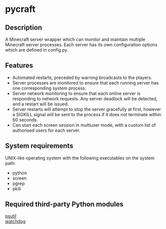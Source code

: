 pycraft
=======

Description
-----------
A Minecraft server wrapper which can monitor and maintain multiple Minecraft server processes.
Each server has its own configuration options which are defined in config.py.

Features
--------
*   Automated restarts, preceded by warning broadcasts to the players.
*   Server processes are monitored to ensure that each running server has one corresponding
    system process.
*   Server network monitoring to ensure that each online server is responding to network
    requests. Any server deadlock will be detected, and a restart will be issued.
*   Server restarts will attempt to stop the server gracefully at first, however a SIGKILL
    signal will be sent to the process if it does not terminate within 60 seconds.
*   Can start each screen session in multiuser mode, with a custom list of authorised users
    for each server.

System requirements
-------------------
UNIX-like operating system with the following executables on the system path:
*   python
*   screen
*   pgrep
*   pkill

Required third-party Python modules
-----------------------------------
[psutil](https://github.com/giampaolo/psutil)  
[watchdog](https://pypi.python.org/pypi/watchdog)
    